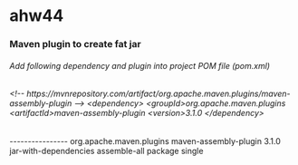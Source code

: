 # ahw44

<h3> Maven plugin to create fat jar </h3>

<h6>Add following dependency and plugin into project POM file (pom.xml)</h6>


<h6>&lt;!-- https://mvnrepository.com/artifact/org.apache.maven.plugins/maven-assembly-plugin -->
&lt;dependency>
	&lt;groupId>org.apache.maven.plugins</groupId>
	&lt;artifactId>maven-assembly-plugin</artifactId>
	&lt;version>3.1.0</version>
&lt;/dependency></h6>
----------------
<build>
	<plugins>
		<plugin>
			<groupId>org.apache.maven.plugins</groupId>
			<artifactId>maven-assembly-plugin</artifactId>
			<version>3.1.0</version>
			<configuration>
				<descriptorRefs>
					<descriptorRef>jar-with-dependencies</descriptorRef>
				</descriptorRefs>
			</configuration>
			<executions>
				<execution>
					<id>assemble-all</id>
					<phase>package</phase>
					<goals>
						<goal>single</goal>
					</goals>
				</execution>
			</executions>
		</plugin>
   </plugins>
</build>
